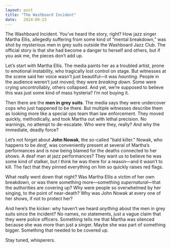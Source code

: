```yaml
---
layout: post
title: "The Washboard Incident"
date:   2024-09-23
---
```


The Washboard Incident. You’ve heard the story, right? 
How jazz singer Martha Ellis, allegedly suffering from some kind of “mental breakdown,” 
was shot by mysterious men in grey suits outside the Washboard Jazz Club. 
The official story is that she had become a danger to herself and others, but if you ask me, the pieces don’t add up.

Let’s start with Martha Ellis. 
The media paints her as a troubled artist, 
prone to emotional instability, who tragically lost control on stage. 
But witnesses at the scene said her voice wasn’t just beautiful—it was *haunting*. 
People in the audience weren’t just moved; they were *breaking down*. 
Some were crying uncontrollably, others collapsed. And yet, we’re supposed to believe this was just some kind of mass hysteria? I’m not buying it.

Then there are the **men in grey suits**. 
The media says they were undercover cops who just happened to be there. 
But multiple witnesses describe them as looking more like a special ops team than law enforcement. 
They moved quickly, methodically, and took Martha out with lethal precision. No warnings, no attempt to de-escalate. 
Who were they, really? And why the immediate, deadly force?

Let’s not forget about **John Nowak**, the so-called "bald killer." 
Nowak, who happens to be *deaf*, was conveniently present at several of Martha’s performances and is now being blamed for the deaths connected to her shows. 
A deaf man at jazz performances? They want us to believe he was some kind of stalker, but I think he was there for a reason—and it wasn’t to kill. 
The fact that they pinned everything on him so quickly raises red flags.

What really went down that night? Was Martha Ellis a victim of her own breakdown, or was there something more—something *supernatural*—that the authorities are covering up? 
Why were people so overwhelmed by her singing, to the point of near-death? Why was John Nowak at every one of her shows, if not to protect her?

And here’s the kicker: why haven’t we heard *anything* about the men in grey suits since the incident? No names, no statements, 
just a vague claim that they were police officers. 
Something tells me that Martha was silenced because she was more than just a singer. Maybe she was part of something bigger. Something that needed to be covered up.

Stay tuned, whisperers. 